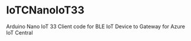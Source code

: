 # IoTCNanoIoT33
Arduino Nano IoT 33 Client code for BLE IoT Device to Gateway for Azure IoT Central
